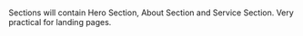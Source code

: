 <h1></h1>

Sections will contain Hero Section, About Section and Service Section. Very practical for landing pages.
